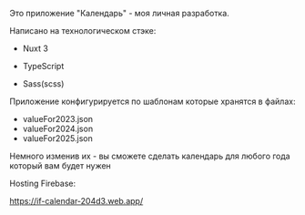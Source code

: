 Это приложение "Календарь" - моя личная разработка.

Написано на технологическом стэке:

* Nuxt 3

* TypeScript

* Sass(scss)

Приложение конфигурируется по шаблонам которые хранятся в файлах:

* valueFor2023.json
* valueFor2024.json
* valueFor2025.json


Немного изменив их - вы сможете сделать календарь для любого года который вам будет нужен

Hosting Firebase:

https://if-calendar-204d3.web.app/
